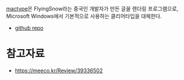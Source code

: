 [mactype](https://mactype.net)은 FlyingSnow라는 중국인 개발자가 만든 글꼴 렌더링 프로그램으로, Microsoft Windows에서 기본적으로 사용하는 클리어타입을 대체한다.

- [github repo](https://github.com/snowie2000/MacType)

# 참고자료

- https://meeco.kr/Review/39336502